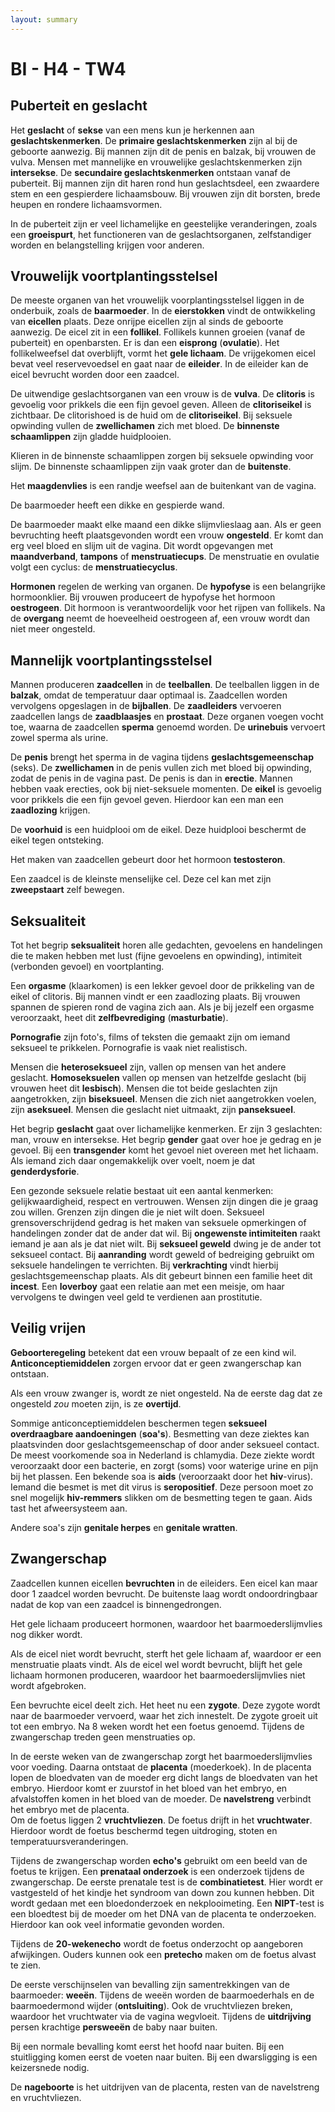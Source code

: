 ```yaml
---
layout: summary
---
```


# BI - H4 - TW4

## Puberteit en geslacht

Het **geslacht** of **sekse** van een mens kun je herkennen aan **geslachtskenmerken**. De **primaire geslachtskenmerken** zijn al bij de geboorte aanwezig. Bij mannen zijn dit de penis en balzak, bij vrouwen de vulva. Mensen met mannelijke en vrouwelijke geslachtskenmerken zijn **intersekse**. De **secundaire geslachtskenmerken** ontstaan vanaf de puberteit. Bij mannen zijn dit haren rond hun geslachtsdeel, een zwaardere stem en een gespierdere lichaamsbouw. Bij vrouwen zijn dit borsten, brede heupen en rondere lichaamsvormen.

In de puberteit zijn er veel lichamelijke en geestelijke veranderingen, zoals een **groeispurt**, het functioneren van de geslachtsorganen, zelfstandiger worden en belangstelling krijgen voor anderen.

## Vrouwelijk voortplantingsstelsel

De meeste organen van het vrouwelijk voorplantingsstelsel liggen in de onderbuik, zoals de **baarmoeder**. In de **eierstokken** vindt de ontwikkeling van **eicellen** plaats. Deze onrijpe eicellen zijn al sinds de geboorte aanwezig. De eicel zit in een **follikel**. Follikels kunnen groeien (vanaf de puberteit) en openbarsten. Er is dan een **eisprong** (**ovulatie**). Het follikelweefsel dat overblijft, vormt het **gele lichaam**. De vrijgekomen eicel bevat veel reservevoedsel en gaat naar de **eileider**. In de eileider kan de eicel bevrucht worden door een zaadcel.

De uitwendige geslachtsorganen van een vrouw is de **vulva**. De **clitoris** is gevoelig voor prikkels die een fijn gevoel geven. Alleen de **clitoriseikel** is zichtbaar. De clitorishoed is de huid om de **clitoriseikel**. Bij seksuele opwinding vullen de **zwellichamen** zich met bloed. De **binnenste schaamlippen** zijn gladde huidplooien.

Klieren in de binnenste schaamlippen zorgen bij seksuele opwinding voor slijm. De binnenste schaamlippen zijn vaak groter dan de **buitenste**.

Het **maagdenvlies** is een randje weefsel aan de buitenkant van de vagina.

De baarmoeder heeft een dikke en gespierde wand.

De baarmoeder maakt elke maand een dikke slijmvlieslaag aan. Als er geen bevruchting heeft plaatsgevonden wordt een vrouw **ongesteld**. Er komt dan erg veel bloed en slijm uit de vagina. Dit wordt opgevangen met **maandverband**, **tampons** of **menstruatiecups**. De menstruatie en ovulatie volgt een cyclus: de **menstruatiecyclus**.

**Hormonen** regelen de werking van organen. De **hypofyse** is een belangrijke hormoonklier. Bij vrouwen produceert de hypofyse het hormoon **oestrogeen**. Dit hormoon is verantwoordelijk voor het rijpen van follikels. Na de **overgang** neemt de hoeveelheid oestrogeen af, een vrouw wordt dan niet meer ongesteld.

## Mannelijk voortplantingsstelsel

Mannen produceren **zaadcellen** in de **teelballen**. De teelballen liggen in de **balzak**, omdat de temperatuur daar optimaal is. Zaadcellen worden vervolgens opgeslagen in de **bijballen**. De **zaadleiders** vervoeren zaadcellen langs de **zaadblaasjes** en **prostaat**. Deze organen voegen vocht toe, waarna de zaadcellen **sperma** genoemd worden. De **urinebuis** vervoert zowel sperma als urine.

De **penis** brengt het sperma in de vagina tijdens **geslachtsgemeenschap** (seks). De **zwellichamen** in de penis vullen zich met bloed bij opwinding, zodat de penis in de vagina past. De penis is dan in **erectie**. Mannen hebben vaak erecties, ook bij niet-seksuele momenten. De **eikel** is gevoelig voor prikkels die een fijn gevoel geven. Hierdoor kan een man een **zaadlozing** krijgen.

De **voorhuid** is een huidplooi om de eikel. Deze huidplooi beschermt de eikel tegen ontsteking.

Het maken van zaadcellen gebeurt door het hormoon **testosteron**.

Een zaadcel is de kleinste menselijke cel. Deze cel kan met zijn **zweepstaart** zelf bewegen.

## Seksualiteit

Tot het begrip **seksualiteit** horen alle gedachten, gevoelens en handelingen die te maken hebben met lust (fijne gevoelens en opwinding), intimiteit (verbonden gevoel) en voortplanting.

Een **orgasme** (klaarkomen) is een lekker gevoel door de prikkeling van de eikel of clitoris. Bij mannen vindt er een zaadlozing plaats. Bij vrouwen spannen de spieren rond de vagina zich aan. Als je bij jezelf een orgasme veroorzaakt, heet dit **zelfbevrediging** (**masturbatie**).

**Pornografie** zijn foto's, films of teksten die gemaakt zijn om iemand seksueel te prikkelen. Pornografie is vaak niet realistisch.

Mensen die **heteroseksueel** zijn, vallen op mensen van het andere geslacht. **Homoseksuelen** vallen op mensen van hetzelfde geslacht (bij vrouwen heet dit **lesbisch**). Mensen die tot beide geslachten zijn aangetrokken, zijn **biseksueel**. Mensen die zich niet aangetrokken voelen, zijn **aseksueel**. Mensen die geslacht niet uitmaakt, zijn **panseksueel**.

Het begrip **geslacht** gaat over lichamelijke kenmerken. Er zijn 3 geslachten: man, vrouw en intersekse. Het begrip **gender** gaat over hoe je gedrag en je gevoel. Bij een **transgender** komt het gevoel niet overeen met het lichaam. Als iemand zich daar ongemakkelijk over voelt, noem je dat **genderdysforie**.

Een gezonde seksuele relatie bestaat uit een aantal kenmerken: gelijkwaardigheid, respect en vertrouwen. Wensen zijn dingen die je graag zou willen. Grenzen zijn dingen die je niet wilt doen. Seksueel grensoverschrijdend gedrag is het maken van seksuele opmerkingen of handelingen zonder dat de ander dat wil. Bij **ongewenste intimiteiten** raakt iemand je aan als je dat niet wilt. Bij **seksueel geweld** dwing je de ander tot seksueel contact. Bij **aanranding** wordt geweld of bedreiging gebruikt om seksuele handelingen te verrichten. Bij **verkrachting** vindt hierbij geslachtsgemeenschap plaats. Als dit gebeurt binnen een familie heet dit **incest**. Een **loverboy** gaat een relatie aan met een meisje, om haar vervolgens te dwingen veel geld te verdienen aan prostitutie.

## Veilig vrijen

**Geboorteregeling** betekent dat een vrouw bepaalt of ze een kind wil. **Anticonceptiemiddelen** zorgen ervoor dat er geen zwangerschap kan ontstaan.

Als een vrouw zwanger is, wordt ze niet ongesteld. Na de eerste dag dat ze ongesteld *zou* moeten zijn, is ze **overtijd**.

Sommige anticonceptiemiddelen beschermen tegen **seksueel overdraagbare aandoeningen** (**soa's**). Besmetting van deze ziektes kan plaatsvinden door geslachtsgemeenschap of door ander seksueel contact. De meest voorkomende soa in Nederland is chlamydia. Deze ziekte wordt veroorzaakt door een bacterie, en zorgt (soms) voor waterige urine en pijn bij het plassen. Een bekende soa is **aids** (veroorzaakt door het **hiv**-virus). Iemand die besmet is met dit virus is **seropositief**. Deze persoon moet zo snel mogelijk **hiv-remmers** slikken om de besmetting tegen te gaan. Aids tast het afweersysteem aan.

Andere soa's zijn **genitale herpes** en **genitale wratten**.

## Zwangerschap

Zaadcellen kunnen eicellen **bevruchten** in de eileiders. Een eicel kan maar door 1 zaadcel worden bevrucht. De buitenste laag wordt ondoordringbaar nadat de kop van een zaadcel is binnengedrongen.

Het gele lichaam produceert hormonen, waardoor het baarmoederslijmvlies nog dikker wordt.

Als de eicel niet wordt bevrucht, sterft het gele lichaam af, waardoor er een menstruatie plaats vindt. Als de eicel wel wordt bevrucht, blijft het gele lichaam hormonen produceren, waardoor het baarmoederslijmvlies niet wordt afgebroken.

Een bevruchte eicel deelt zich. Het heet nu een **zygote**. Deze zygote wordt naar de baarmoeder vervoerd, waar het zich innestelt. De zygote groeit uit tot een embryo. Na 8 weken wordt het een foetus genoemd. Tijdens de zwangerschap treden geen menstruaties op.

In de eerste weken van de zwangerschap zorgt het baarmoederslijmvlies voor voeding. Daarna ontstaat de **placenta** (moederkoek). In de placenta lopen de bloedvaten van de moeder erg dicht langs de bloedvaten van het embryo. Hierdoor komt er zuurstof in het bloed van het embryo, en afvalstoffen komen in het bloed van de moeder. De **navelstreng** verbindt het embryo met de placenta.  
Om de foetus liggen 2 **vruchtvliezen**. De foetus drijft in het **vruchtwater**. Hierdoor wordt de foetus beschermd tegen uitdroging, stoten en temperatuursveranderingen.

Tijdens de zwangerschap worden **echo's** gebruikt om een beeld van de foetus te krijgen. Een **prenataal onderzoek** is een onderzoek tijdens de zwangerschap. De eerste prenatale test is de **combinatietest**. Hier wordt er vastgesteld of het kindje het syndroom van down zou kunnen hebben. Dit wordt gedaan met een bloedonderzoek en nekplooimeting. Een **NIPT**-test is een bloedtest bij de moeder om het DNA van de placenta te onderzoeken. Hierdoor kan ook veel informatie gevonden worden.

Tijdens de **20-wekenecho** wordt de foetus onderzocht op aangeboren afwijkingen. Ouders kunnen ook een **pretecho** maken om de foetus alvast te zien.

De eerste verschijnselen van bevalling zijn samentrekkingen van de baarmoeder: **weeën**. Tijdens de weeën worden de baarmoederhals en de baarmoedermond wijder (**ontsluiting**). Ook de vruchtvliezen breken, waardoor het vruchtwater via de vagina wegvloeit. Tijdens de **uitdrijving** persen krachtige **persweeën** de baby naar buiten.

Bij een normale bevalling komt eerst het hoofd naar buiten. Bij een stuitligging komen eerst de voeten naar buiten. Bij een dwarsligging is een keizersnede nodig.

De **nageboorte** is het uitdrijven van de placenta, resten van de navelstreng en vruchtvliezen.
